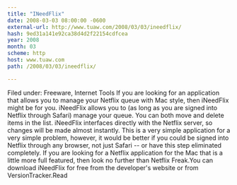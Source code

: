 ```yaml
---
title: "INeedFlix"
date: 2008-03-03 08:00:00 -0600
external-url: http://www.tuaw.com/2008/03/03/ineedflix/
hash: 9ed31a141e92ca38d4d2f22154cdfcea
year: 2008
month: 03
scheme: http
host: www.tuaw.com
path: /2008/03/03/ineedflix/

---
```


Filed under: Freeware, Internet Tools
If you are looking for an application that allows you to manage your Netflix queue with Mac style, then iNeedFlix might be for you. iNeedFlix allows you to (as long as you are signed into Netflix through Safari) manage your queue. You can both move and delete items in the list. iNeedFlix interfaces directly with the Netflix server, so changes will be made almost instantly. This is a very simple application for a very simple problem, however, it would be better if you could be signed into Netflix through any browser, not just Safari -- or have this step eliminated completely. If you are looking for a Netflix application for the Mac that is a little more full featured, then look no further than Netflix Freak.You can download iNeedFlix for free from the developer's website or from VersionTracker.Read
